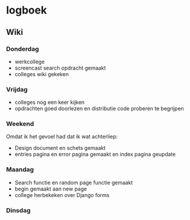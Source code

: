 # logboek

## Wiki

### Donderdag
- werkcollege
- screencast search opdracht gemaakt
- colleges  wiki gekeken

### Vrijdag
- colleges nog een keer kijken
- opdrachten goed doorlezen en distributie code proberen te begrijpen

### Weekend
Omdat ik het gevoel had dat ik wat achterliep:
- Design document en schets gemaakt
- entries pagina en error pagina gemaakt en index pagina geupdate

### Maandag
- Search functie en random page functie gemaakt
- begin gemaakt aan new page
- college herbekeken over Django forms 

### Dinsdag
